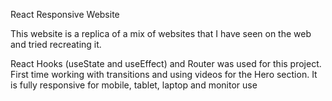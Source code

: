 React Responsive Website

This website is a replica of a mix of websites that I have seen on the web and tried recreating it.

React Hooks (useState and useEffect) and Router was used for this project. First time working with transitions and using videos for the Hero section. It is fully responsive for mobile, tablet, laptop and monitor use
